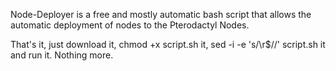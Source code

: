 Node-Deployer is a free and mostly automatic bash script that allows the automatic deployment of nodes to the Pterodactyl Nodes.

That's it, just download it, chmod +x script.sh it, sed -i -e 's/\r$//' script.sh it and run it. Nothing more.

